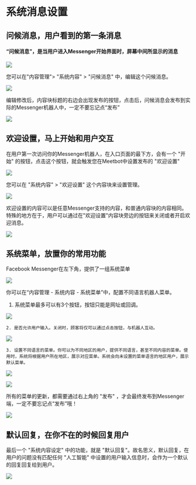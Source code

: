 # 系统消息设置

## 问候消息，用户看到的第一条消息 <a id="&#x95EE;&#x5019;&#x6D88;&#x606F;&#xFF0C;&#x7528;&#x6237;&#x770B;&#x5230;&#x7684;&#x7B2C;&#x4E00;&#x6761;&#x6D88;&#x606F;"></a>

#### “问候消息”，是当用户进入Messenger开始界面时，屏幕中间所显示的消息

![](../.gitbook/assets/image%20%2898%29.png)

您可以在"内容管理"&gt; "系统内容" &gt; "问候消息" 中，编辑这个问候消息。

![](../.gitbook/assets/image%20%2845%29.png)

编辑修改后，内容块标题的右边会出现发布的按钮，点击后，问候消息会发布到实际的Messenger机器人中，一定不要忘记点“发布”

![](../.gitbook/assets/image%20%2840%29.png)

## 欢迎设置，马上开始和用户交互 <a id="&#x6B22;&#x8FCE;&#x8BBE;&#x7F6E;&#xFF0C;&#x9A6C;&#x4E0A;&#x5F00;&#x59CB;&#x548C;&#x7528;&#x6237;&#x4EA4;&#x4E92;"></a>

在用户第一次访问你的Messenger机器人，在入口页面的最下方，会有一个 "开始" 的按钮，点击这个按钮，就会触发您在Meetbot中设置发布的 "欢迎设置"

![](../.gitbook/assets/1.png)

您可以在 "系统内容" &gt; "欢迎设置" 这个内容块来设置管理。

![](../.gitbook/assets/image%20%2821%29.png)

欢迎设置的内容可以是任意Messenger支持的内容，和普通内容块的内容相同。 特殊的地方在于，用户可以通过在"欢迎设置"内容块旁边的按钮来关闭或者开启欢迎消息。

![](../.gitbook/assets/image%20%2887%29.png)

## 系统菜单，放置你的常用功能 <a id="xi-tong-cai-dan-fang-zhi-ni-de-chang-yong-gong-neng"></a>

Facebook Messenger在左下角，提供了一组系统菜单

![](../.gitbook/assets/image%20%287%29.png)

你可以在“内容管理 - 系统内容 - 系统菜单”中，配置不同语言机器人菜单。

1. 系统菜单最多可以有3个按钮，按钮只能是网址或回调。

![](../.gitbook/assets/image%20%2884%29.png)

    2. 是否允许用户输入。关闭时，顾客将仅可以通过点击按钮，与机器人互动。

![](../.gitbook/assets/image%20%2816%29.png)

    3. 设置不同语言的菜单。你可以为不同地区的用户，提供不同语言，甚至不同内容的菜单。使用时，系统将根据用户所在地区，展示对应菜单。系统会向未设置的菜单语言的地区用户，展示默认菜单。

![](../.gitbook/assets/image%20%2895%29.png)

![](../.gitbook/assets/image%20%2817%29.png)

所有的菜单的更新，都需要通过右上角的 "发布" ，才会最终发布到Messenger端，一定不要忘记点“发布”哦！

![](../.gitbook/assets/image%20%28101%29.png)

## 默认回复，在你不在的时候回复用户 <a id="&#x9ED8;&#x8BA4;&#x56DE;&#x590D;&#xFF0C;&#x5728;&#x4F60;&#x4E0D;&#x5728;&#x7684;&#x65F6;&#x5019;&#x56DE;&#x590D;&#x7528;&#x6237;"></a>

最后一个 "系统内容设定" 中的功能，就是 "默认回复"。故名思义，默认回复，在用户的问题没有匹配任何 "人工智能" 中设置的用户输入信息时，会作为一个默认的回复回复给到用户。

![](../.gitbook/assets/image%20%2889%29.png)

